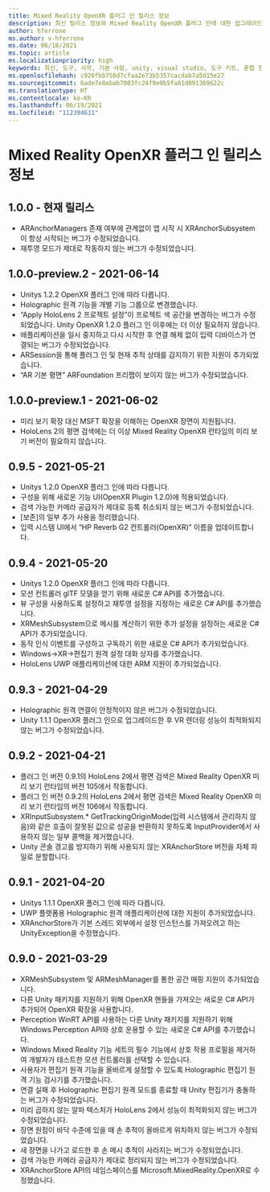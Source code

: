 ```yaml
---
title: Mixed Reality OpenXR 플러그 인 릴리스 정보
description: 최신 릴리스 정보와 Mixed Reality OpenXR 플러그 인에 대한 업그레이드의 최신 상태를 유지합니다.
author: hferrone
ms.author: v-hferrone
ms.date: 06/18/2021
ms.topic: article
ms.localizationpriority: high
keywords: 최신, 도구, 시작, 기본 사항, unity, visual studio, 도구 키트, 혼합 현실 헤드셋, windows mixed reality 헤드셋, 가상 현실 헤드셋, 설치, Windows, HoloLens, 에뮬레이터, unreal, openxr
ms.openlocfilehash: c926fbb758d7cfaa2e73b5357cacdab7a5d15e27
ms.sourcegitcommit: 6ade7e8ebab7003fc24f9e0b5fa81d091369622c
ms.translationtype: HT
ms.contentlocale: ko-KR
ms.lasthandoff: 06/19/2021
ms.locfileid: "112394631"
---
```

# <a name="mixed-reality-openxr-plugin-release-notes"></a>Mixed Reality OpenXR 플러그 인 릴리스 정보

## <a name="100---current-release"></a>1.0.0 - 현재 릴리스

* ARAnchorManagers 존재 여부에 관계없이 앱 시작 시 XRAnchorSubsystem이 항상 시작되는 버그가 수정되었습니다.
* 재투영 모드가 제대로 작동하지 않는 버그가 수정되었습니다.

## <a name="100-preview2---2021-06-14"></a>1.0.0-preview.2 - 2021-06-14

* Unitys 1.2.2 OpenXR 플러그 인에 따라 다릅니다.
* Holographic 원격 기능을 개별 기능 그룹으로 변경했습니다.
* “Apply HoloLens 2 프로젝트 설정”이 프로젝트 색 공간을 변경하는 버그가 수정되었습니다. Unity OpenXR 1.2.0 플러그 인 이후에는 더 이상 필요하지 않습니다.
* 애플리케이션을 일시 중지하고 다시 시작한 후 연결 해제 없이 입력 디바이스가 연결되는 버그가 수정되었습니다.
* ARSession을 통해 플러그 인 및 현재 추적 상태를 감지하기 위한 지원이 추가되었습니다.
* “AR 기본 평면” ARFoundation 프리팹이 보이지 않는 버그가 수정되었습니다.

## <a name="100-preview1---2021-06-02"></a>1.0.0-preview.1 - 2021-06-02

* 미리 보기 확장 대신 MSFT 확장을 이해하는 OpenXR 장면이 지원됩니다.
* HoloLens 2의 평면 검색에는 더 이상 Mixed Reality OpenXR 런타임의 미리 보기 버전이 필요하지 않습니다.

## <a name="095---2021-05-21"></a>0.9.5 - 2021-05-21

* Unitys 1.2.0 OpenXR 플러그 인에 따라 다릅니다.
* 구성을 위해 새로운 기능 UI(OpenXR Plugin 1.2.0)에 적용되었습니다.
* 검색 가능한 카메라 공급자가 제대로 등록 취소되지 않는 버그가 수정되었습니다.
* [보존]의 일부 추가 사용을 정리했습니다.
* 입력 시스템 UI에서 “HP Reverb G2 컨트롤러(OpenXR)” 이름을 업데이트합니다.

## <a name="094---2021-05-20"></a>0.9.4 - 2021-05-20

* Unitys 1.2.0 OpenXR 플러그 인에 따라 다릅니다.
* 모션 컨트롤러 glTF 모델을 얻기 위해 새로운 C# API를 추가했습니다.
* 뷰 구성을 사용하도록 설정하고 재투영 설정을 지정하는 새로운 C# API를 추가했습니다.
* XRMeshSubsystem으로 메시를 계산하기 위한 추가 설정을 설정하는 새로운 C# API가 추가되었습니다.
* 동작 인식 이벤트를 구성하고 구독하기 위한 새로운 C# API가 추가되었습니다.
* Windows->XR->편집기 원격 설정 대화 상자를 추가했습니다.
* HoloLens UWP 애플리케이션에 대한 ARM 지원이 추가되었습니다.

## <a name="093---2021-04-29"></a>0.9.3 - 2021-04-29

* Holographic 원격 연결이 안정적이지 않은 버그가 수정되었습니다.
* Unity 1.1.1 OpenXR 플러그 인으로 업그레이드한 후 VR 렌더링 성능이 최적화되지 않는 버그가 수정되었습니다.

## <a name="092---2021-04-21"></a>0.9.2 - 2021-04-21

* 플러그 인 버전 0.9.1의 HoloLens 2에서 평면 검색은 Mixed Reality OpenXR 미리 보기 런타임의 버전 105에서 작동합니다.
* 플러그 인 버전 0.9.2의 HoloLens 2에서 평면 검색은 Mixed Reality OpenXR 미리 보기 런타임의 버전 106에서 작동합니다.
* XRInputSubsystem.* GetTrackingOriginMode(입력 시스템에서 관리하지 않음)와 같은 호출이 잘못된 값으로 성공을 반환하지 못하도록 InputProvider에서 사용하지 않는 일부 콜백을 제거했습니다.
* Unity 콘솔 경고를 방지하기 위해 사용되지 않는 XRAnchorStore 버전을 자체 파일로 분할합니다.

## <a name="091---2021-04-20"></a>0.9.1 - 2021-04-20

* Unitys 1.1.1 OpenXR 플러그 인에 따라 다릅니다.
* UWP 플랫폼용 Holographic 원격 애플리케이션에 대한 지원이 추가되었습니다.
* XRAnchorStore가 기본 스레드 외부에서 설정 인스턴스를 가져오려고 하는 UnityException을 수정했습니다.

## <a name="090---2021-03-29"></a>0.9.0 - 2021-03-29

* XRMeshSubsystem 및 ARMeshManager를 통한 공간 매핑 지원이 추가되었습니다.
* 다른 Unity 패키지를 지원하기 위해 OpenXR 핸들을 가져오는 새로운 C# API가 추가되어 OpenXR 확장을 사용합니다.
* Perception WinRT API를 사용하는 다른 Unity 패키지를 지원하기 위해 Windows.Perception API와 상호 운용할 수 있는 새로운 C# API를 추가했습니다.
* Windows Mixed Reality 기능 세트의 필수 기능에서 상호 작용 프로필을 제거하여 개발자가 테스트한 모션 컨트롤러를 선택할 수 있습니다.
* 사용자가 편집기 원격 기능을 올바르게 설정할 수 있도록 Holographic 편집기 원격 기능 검사기를 추가했습니다.
* 연결 실패 후 Holographic 편집기 원격 모드를 종료할 때 Unity 편집기가 충돌하는 버그가 수정되었습니다.
* 미리 곱하지 않는 알파 텍스처가 HoloLens 2에서 성능이 최적화되지 않는 버그가 수정되었습니다.
* 장면 원점이 바닥 수준에 있을 때 손 추적이 올바르게 위치하지 않는 버그가 수정되었습니다.
* 새 장면을 나가고 로드한 후 손 메시 추적이 사라지는 버그가 수정되었습니다.
* 검색 가능한 카메라 공급자가 제대로 정리되지 않는 버그가 수정되었습니다.
* XRAnchorStore API의 네임스페이스를 Microsoft.MixedReality.OpenXR로 수정했습니다.